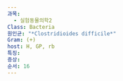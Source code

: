 ```yaml
---
과목:
  - 실험동물의학2
Class: Bacteria
원인균: "*Clostridioides difficile*"
Gram: (+)
host: H, GP, rb
특징: 
증상: 
순서: 16
---
```

